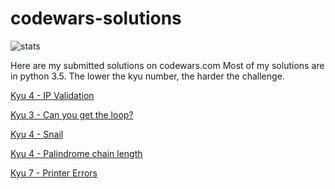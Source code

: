 # codewars-solutions 

![stats](https://www.codewars.com/users/datazen/badges/large "My stats")

Here are my submitted solutions on codewars.com
Most of my solutions are in python 3.5.
The lower the kyu number, the harder the challenge.

[Kyu 4 - IP Validation](https://github.com/adrian-spataru/codewars-solutions/blob/master/4kyu-ip_validation.md)


[Kyu 3 - Can you get the loop?](https://github.com/adrian-spataru/codewars-solutions/blob/master/3kyu-can_you_get_the_loop.md)


[Kyu 4 - Snail](https://github.com/adrian-spataru/codewars-solutions/blob/master/4kyu-snail.md)


[Kyu 4 - Palindrome chain length](https://github.com/adrian-spataru/codewars-solutions/blob/master/5kyu-palindrome_chain_length.md)

[Kyu 7 - Printer Errors](https://github.com/adrian-spataru/codewars-solutions/blob/master/7kyu-printer_errors.md)
